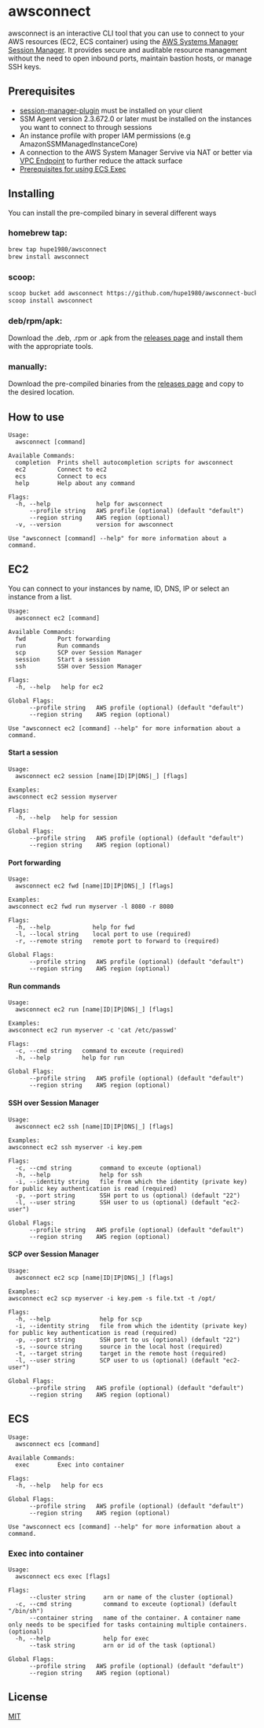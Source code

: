 # awsconnect
awsconnect is an interactive CLI tool that you can use to connect to your AWS resources (EC2, ECS container) using the [AWS Systems Manager Session Manager](https://docs.aws.amazon.com/systems-manager/latest/userguide/session-manager.html). It provides secure and auditable resource management without the need to open inbound ports, maintain bastion hosts, or manage SSH keys.

## Prerequisites
- [session-manager-plugin](https://docs.aws.amazon.com/systems-manager/latest/userguide/session-manager-working-with-install-plugin.html) must be installed on your client
- SSM Agent version 2.3.672.0 or later must be installed on the instances you want to connect to through sessions
- An instance profile with proper IAM permissions (e.g AmazonSSMManagedInstanceCore)
- A connection to the AWS System Manager Servive via NAT or better via [VPC Endpoint](https://docs.aws.amazon.com/vpc/latest/privatelink/vpc-endpoints.html) to further reduce the attack surface
- [Prerequisites for using ECS Exec](https://docs.aws.amazon.com/AmazonECS/latest/developerguide/ecs-exec.html)
## Installing
You can install the pre-compiled binary in several different ways

### homebrew tap:
```bash
brew tap hupe1980/awsconnect
brew install awsconnect
```

### scoop:
```bash
scoop bucket add awsconnect https://github.com/hupe1980/awsconnect-bucket.git
scoop install awsconnect
```

### deb/rpm/apk:

Download the .deb, .rpm or .apk from the [releases page](https://github.com/hupe1980/awsconnect/releases) and install them with the appropriate tools.

### manually:
Download the pre-compiled binaries from the [releases page](https://github.com/hupe1980/awsconnect/releases) and copy to the desired location.

## How to use
```
Usage:
  awsconnect [command]

Available Commands:
  completion  Prints shell autocompletion scripts for awsconnect
  ec2         Connect to ec2
  ecs         Connect to ecs
  help        Help about any command

Flags:
  -h, --help             help for awsconnect
      --profile string   AWS profile (optional) (default "default")
      --region string    AWS region (optional)
  -v, --version          version for awsconnect

Use "awsconnect [command] --help" for more information about a command.
```

## EC2
You can connect to your instances by name, ID, DNS, IP or select an instance from a list.
```
Usage:
  awsconnect ec2 [command]

Available Commands:
  fwd         Port forwarding
  run         Run commands
  scp         SCP over Session Manager
  session     Start a session
  ssh         SSH over Session Manager

Flags:
  -h, --help   help for ec2

Global Flags:
      --profile string   AWS profile (optional) (default "default")
      --region string    AWS region (optional)

Use "awsconnect ec2 [command] --help" for more information about a command.
```
#### Start a session
```
Usage:
  awsconnect ec2 session [name|ID|IP|DNS|_] [flags]

Examples:
awsconnect ec2 session myserver

Flags:
  -h, --help   help for session

Global Flags:
      --profile string   AWS profile (optional) (default "default")
      --region string    AWS region (optional)
```
#### Port forwarding
```
Usage:
  awsconnect ec2 fwd [name|ID|IP|DNS|_] [flags]

Examples:
awsconnect ec2 fwd run myserver -l 8080 -r 8080

Flags:
  -h, --help            help for fwd
  -l, --local string    local port to use (required)
  -r, --remote string   remote port to forward to (required)

Global Flags:
      --profile string   AWS profile (optional) (default "default")
      --region string    AWS region (optional)
```

#### Run commands
```
Usage:
  awsconnect ec2 run [name|ID|IP|DNS|_] [flags]

Examples:
awsconnect ec2 run myserver -c 'cat /etc/passwd'

Flags:
  -c, --cmd string   command to exceute (required)
  -h, --help         help for run

Global Flags:
      --profile string   AWS profile (optional) (default "default")
      --region string    AWS region (optional)
```

#### SSH over Session Manager
```
Usage:
  awsconnect ec2 ssh [name|ID|IP|DNS|_] [flags]

Examples:
awsconnect ec2 ssh myserver -i key.pem

Flags:
  -c, --cmd string        command to exceute (optional)
  -h, --help              help for ssh
  -i, --identity string   file from which the identity (private key) for public key authentication is read (required)
  -p, --port string       SSH port to us (optional) (default "22")
  -l, --user string       SSH user to us (optional) (default "ec2-user")

Global Flags:
      --profile string   AWS profile (optional) (default "default")
      --region string    AWS region (optional)
```

#### SCP over Session Manager
```
Usage:
  awsconnect ec2 scp [name|ID|IP|DNS|_] [flags]

Examples:
awsconnect ec2 scp myserver -i key.pem -s file.txt -t /opt/

Flags:
  -h, --help              help for scp
  -i, --identity string   file from which the identity (private key) for public key authentication is read (required)
  -p, --port string       SSH port to us (optional) (default "22")
  -s, --source string     source in the local host (required)
  -t, --target string     target in the remote host (required)
  -l, --user string       SCP user to us (optional) (default "ec2-user")

Global Flags:
      --profile string   AWS profile (optional) (default "default")
      --region string    AWS region (optional)
```

## ECS
```
Usage:
  awsconnect ecs [command]

Available Commands:
  exec        Exec into container

Flags:
  -h, --help   help for ecs

Global Flags:
      --profile string   AWS profile (optional) (default "default")
      --region string    AWS region (optional)

Use "awsconnect ecs [command] --help" for more information about a command.
```

### Exec into container
```
Usage:
  awsconnect ecs exec [flags]

Flags:
      --cluster string     arn or name of the cluster (optional)
  -c, --cmd string         command to exceute (optional) (default "/bin/sh")
      --container string   name of the container. A container name only needs to be specified for tasks containing multiple containers. (optional)
  -h, --help               help for exec
      --task string        arn or id of the task (optional)

Global Flags:
      --profile string   AWS profile (optional) (default "default")
      --region string    AWS region (optional)
```
## License
[MIT](LICENCE)